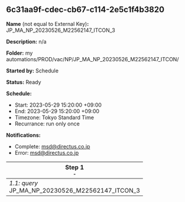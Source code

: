## 6c31aa9f-cdec-cb67-c114-2e5c1f4b3820

**Name** (not equal to External Key)**:** JP_MA_NP_20230526_M22562147_ITCON_3

**Description:** n/a

**Folder:** my automations/PROD/vac/NP/JP_MA_NP_20230526_M22562147_ITCON/

**Started by:** Schedule

**Status:** Ready

**Schedule:**

* Start: 2023-05-29 15:20:00 +09:00
* End: 2023-05-29 15:20:00 +09:00
* Timezone: Tokyo Standard Time
* Recurrance: run only once

**Notifications:**

* Complete: msd@directus.co.jp
* Error: msd@directus.co.jp

| Step 1<br>_<small>-</small>_ |
| --- |
| _1.1: query_<br>JP_MA_NP_20230526_M22562147_ITCON_3 |

